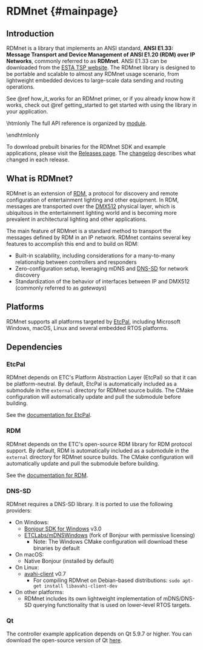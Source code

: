 # RDMnet                                                                                {#mainpage}

## Introduction

RDMnet is a library that implements an ANSI standard, **ANSI E1.33: Message Transport and Device
Management of ANSI E1.20 (RDM) over IP Networks**, commonly referred to as **RDMnet**. ANSI E1.33
can be downloaded from the [ESTA TSP website](https://tsp.esta.org/tsp/documents/published_docs.php).
The RDMnet library is designed to be portable and scalable to almost any RDMnet usage scenario,
from lightweight embedded devices to large-scale data sending and routing operations.

See @ref how_it_works for an RDMnet primer, or if you already know how it works, check out
@ref getting_started to get started with using the library in your application.

\htmlonly
The full API reference is organized by <a href="modules.html">module</a>.

\endhtmlonly

To download prebuilt binaries for the RDMnet SDK and example applications, please visit the
[Releases page](https://github.com/ETCLabs/RDMnet/releases). The
[changelog](https://github.com/ETCLabs/RDMnet/blob/main/CHANGELOG.md) describes what changed in
each release.

## What is RDMnet?

RDMnet is an extension of [RDM](http://www.rdmprotocol.org), a protocol for discovery and remote
configuration of entertainment lighting and other equipment. In RDM, messages are transported over
the [DMX512](https://en.wikipedia.org/wiki/DMX512) physical layer, which is ubiquitous in the
entertainment lighting world and is becoming more prevalent in architectural lighting and other
applications.

The main feature of RDMnet is a standard method to transport the messages defined by RDM in an IP
network. RDMnet contains several key features to accomplish this end and to build on RDM:

* Built-in scalability, including considerations for a many-to-many relationship between
  controllers and responders
* Zero-configuration setup, leveraging mDNS and [DNS-SD](http://www.dns-sd.org/) for network
  discovery
* Standardization of the behavior of interfaces between IP and DMX512 (commonly referred to as
  *gateways*)

## Platforms

RDMnet supports all platforms targeted by [EtcPal](https://github.com/ETCLabs/EtcPal), including
Microsoft Windows, macOS, Linux and several embedded RTOS platforms.

## Dependencies

### EtcPal

RDMnet depends on ETC's Platform Abstraction Layer (EtcPal) so that it can be platform-neutral. By
default, EtcPal is automatically included as a submodule in the `external` directory for RDMnet
source builds. The CMake configuration will automatically update and pull the submodule before
building.

See the [documentation for EtcPal](https://etclabs.github.io/EtcPalDocs).

### RDM

RDMnet depends on the ETC's open-source RDM library for RDM protocol support. By default, RDM is
automatically included as a submodule in the `external` directory for RDMnet source builds. The
CMake configuration will automatically update and pull the submodule before building.

See the [documentation for RDM](https://etclabs.github.io/RDM).

### DNS-SD

RDMnet requires a DNS-SD library. It is ported to use the following providers:

* On Windows:
  * [Bonjour SDK for Windows](https://developer.apple.com/bonjour/) v3.0
  * [ETCLabs/mDNSWindows](https://github.com/ETCLabs/mDNSWindows) (fork of Bonjour with permissive
    licensing)
    * Note: The Windows CMake configuration will download these binaries by default
* On macOS:
  * Native Bonjour (installed by default)
* On Linux:
  * [avahi-client](https://www.avahi.org/) v0.7
    * For compiling RDMnet on Debian-based distributions: `sudo apt-get install libavahi-client-dev`
* On other platforms:
  * RDMnet includes its own lightweight implementation of mDNS/DNS-SD querying functionality that
    is used on lower-level RTOS targets.

### Qt

The controller example application depends on Qt 5.9.7 or higher. You can download the open-source
version of Qt [here](https://www.qt.io/download).
